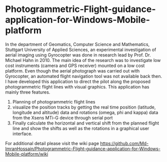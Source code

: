 # Photogrammetric-Flight-guidance-application-for-Windows-Mobile-platform
In the department of Geomatics, Computer Science and Mathematics, Stuttgart University of Applied Sciences, an experimental investigation of aerial imaging using Gyrocopter was done in research lead by Prof. Dr. Michael Hahn in 2010. The main idea of the research was to investigate low cost instruments (camera and GPS receiver) mounted on a low cost platform. Even though the aerial photograph was carried out with Gyrocopter, an automated flight navigation tool was not available back then.  I have developed this application to direct the pilot along the proposed photogrammetric flight lines with visual graphics. This application has mainly three features. 
1.	Planning of photogrammetric flight lines
2.	visualize the position tracks by getting the real time position (latitude, longitude and altitude) data and rotations (omega, phi and kappa) data from the Xsens MTi-G device through serial port 
3.	Finally calculate the horizontal and vertical shift from the planned flight line and show the shifts as well as the rotations in a graphical user interface.

For additional detail please visit the wiki page https://github.com/Md-ImranHossain/Photogrammetric-Flight-guidance-application-for-Windows-Mobile-platform/wiki
